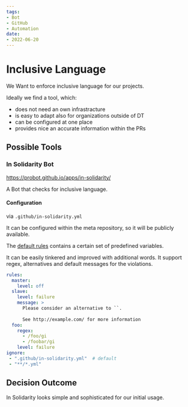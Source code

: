 ```yaml
---
tags:
- Bot
- GitHub
- Automation
date:
- 2022-06-20
---
```


# Inclusive Language

We Want to enforce inclusive language for our projects.

Ideally we find a tool, which:

- does not need an own infrastracture
- is easy to adapt also for organizations outside of DT
- can be configured at one place
- provides nice an accurate information within the PRs

## Possible Tools

### In Solidarity Bot

<https://probot.github.io/apps/in-solidarity/>

A Bot that checks for inclusive language.

#### Configuration

via `.github/in-solidarity.yml`

It can be configured within the meta repository, so it will be publicly available.

The [default rules](https://github.com/jpoehnelt/in-solidarity-bot/tree/main/docs#rules) contains a certain set of predefined variables.

It can be easily tinkered and improved with additional words.
It support regex, alternatives and default messages for the violations.

```yml
rules:
  master:
    level: off
  slave:
    level: failure
    message: >
      Please consider an alternative to ``. 
      
      See http://example.com/ for more information
  foo:
    regex:
      - /foo/gi
      - /foobar/gi
    level: failure
ignore:
 - ".github/in-solidarity.yml"  # default
 - "**/*.yml"
```

## Decision Outcome

In Solidarity looks simple and sophisticated for our initial usage.
